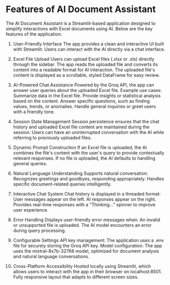 # Features of AI Document Assistant
The AI Document Assistant is a Streamlit-based application designed to simplify interactions with Excel documents using AI. Below are the key features of the application:

1. User-Friendly Interface
The app provides a clean and interactive UI built with Streamlit.
Users can interact with the AI directly via a chat interface.


2. Excel File Upload
Users can upload Excel files (.xlsx or .xls) directly through the sidebar.
The app reads the uploaded file and converts its content into a readable format for AI interaction.
The uploaded file's content is displayed as a scrollable, styled DataFrame for easy review.


3. AI-Powered Chat Assistance
Powered by the Groq API, the app can answer user queries about the uploaded Excel file.
Example use cases:
Summarize data in the Excel file.
Provide insights or statistical analysis based on the content.
Answer specific questions, such as finding values, trends, or anomalies.
Handle general inquiries or greet users with a friendly tone.


4. Session State Management
Session persistence ensures that the chat history and uploaded Excel file content are maintained during the session.
Users can have an uninterrupted conversation with the AI while referring to previously uploaded files.


5. Dynamic Prompt Construction
If an Excel file is uploaded, the AI combines the file's content with the user's query to provide contextually relevant responses.
If no file is uploaded, the AI defaults to handling general queries.


6. Natural Language Understanding
Supports natural conversation:
Recognizes greetings and goodbyes, responding appropriately.
Handles specific document-related queries intelligently.


7. Interactive Chat System
Chat history is displayed in a threaded format:
User messages appear on the left.
AI responses appear on the right.
Provides real-time responses with a "Thinking..." spinner to improve user experience.


8. Error Handling
Displays user-friendly error messages when:
An invalid or unsupported file is uploaded.
The AI model encounters an error during query processing.


9. Configurable Settings
API key management: The application uses a .env file for securely storing the Groq API key.
Model configuration: The app uses the mixtral-8x7b-32768 model, optimized for document analysis and natural language conversations.


10. Cross-Platform Accessibility
Hosted locally using Streamlit, which allows users to interact with the app in their browser on localhost:8501.
Fully responsive layout that adapts to different screen sizes.


